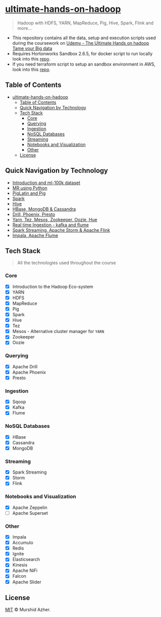# [ultimate-hands-on-hadoop](https://github.com/murshidazher/ultimate-hands-on-hadoop)

> Hadoop with HDFS, YARN, MapReduce, Pig, Hive, Spark, Flink and more...

- This repository contains all the data, setup and execution scripts used during the coursework on [Udemy - The Ultimate Hands on hadoop Tame your Big data](https://www.udemy.com/the-ultimate-hands-on-hadoop-tame-your-big-data/)
- Requires Hortonworks Sandbox 2.6.5, for docker script to run locally look into this [repo](https://github.com/murshidazher/hdp-docker-sandbox).
- If you need terraform script to setup an sandbox environment in AWS, look into this [repo](https://github.com/murshidazher/terraform-hdp).

## Table of Contents

- [ultimate-hands-on-hadoop](#ultimate-hands-on-hadoop)
  - [Table of Contents](#table-of-contents)
  - [Quick Navigation by Technology](#quick-navigation-by-technology)
  - [Tech Stack](#tech-stack)
    - [Core](#core)
    - [Querying](#querying)
    - [Ingestion](#ingestion)
    - [NoSQL Databases](#nosql-databases)
    - [Streaming](#streaming)
    - [Notebooks and Visualization](#notebooks-and-visualization)
    - [Other](#other)
  - [License](#license)

## Quick Navigation by Technology

- [Introduction and ml-100k dataset](./section-01)
- [MR using Python](./section-02)
- [PigLatin and Pig](./section-03)
- [Spark](./section-04)
- [Hive](./section-05)
- [HBase, MongoDB & Cassandra](./section-06)
- [Drill, Phoenix, Presto](./section-07)
- [Yarn, Tez, Mesos, Zookeeper, Oozie, Hue](./section-08)
- [Real time Ingestion - kafka and flume](./section-09)
- [Spark Streaming, Apache Storm & Apache Flink](./section-10)
- [Impala, Apache Flume](./section-11)

## Tech Stack

> All the technologies used throughout the course

### Core

- [x] Introduction to the Hadoop Eco-system
- [x] YARN
- [x] HDFS
- [x] MapReduce
- [x] Pig
- [x] Spark
- [x] Hive
- [x] Tez
- [x] Mesos - Alternative cluster manager for `YARN`
- [x] Zookeeper
- [x] Oozie

### Querying

- [x] Apache Drill
- [x] Apache Phoenix
- [x] Presto

### Ingestion

- [x] Sqoop
- [x] Kafka
- [x] Flume

### NoSQL Databases

- [x] HBase
- [x] Cassandra
- [x] MongoDB

### Streaming

- [x] Spark Streaming
- [x] Storm
- [x] Flink

### Notebooks and Visualization

- [x] Apache Zeppelin
- [ ] Apache Superset

### Other

- [x] Impala
- [x] Accumulo
- [x] Redis
- [x] Ignite
- [x] Elasticsearch
- [x] Kinesis
- [x] Apache NiFi
- [x] Falcon
- [x] Apache Slider

## License

[MIT](./LICENSE) © Murshid Azher.

